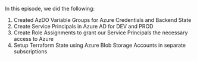 In this episode, we did the following:

1. Created AzDO Variable Groups for Azure Credentials and Backend State
2. Create Service Principals in Azure AD for DEV and PROD
3. Create Role Assignments to grant our Service Principals the necessary access to Azure
4. Setup Terraform State using Azure Blob Storage Accounts in separate subscriptions